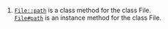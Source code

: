 1.  [`File::path`](https://docs.ruby-lang.org/en/3.0.0/File.html#method-c-path) is a class method for the class File.  
[`File#path`](https://docs.ruby-lang.org/en/3.0.0/File.html#method-i-path) is an instance method for the class File. 